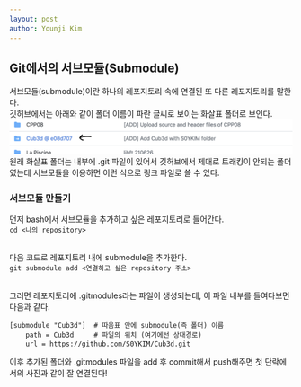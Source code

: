 ```yaml
---
layout: post
author: Younji Kim
---
```


## Git에서의 서브모듈(Submodule)

서브모듈(submodule)이란 하나의 레포지토리 속에 연결된 또 다른 레포지토리를 말한다. <br>
깃허브에서는 아래와 같이 폴더 이름이 파란 글씨로 보이는 화살표 폴더로 보인다. <br>
![](https://github.com/objectio/objectio.github.io/blob/main/_posts/images/Git_Submodule/Screen%20Shot%202022-09-27%20at%204.41.22%20PM.png?raw=true) <br>
원래 화살표 폴더는 내부에 .git 파일이 있어서 깃허브에서 제대로 트래킹이 안되는 폴더였는데 서브모듈을 이용하면 이런 식으로 링크 파일로 쓸 수 있다. <br>

### 서브모듈 만들기
먼저 bash에서 서브모듈을 추가하고 싶은 레포지토리로 들어간다. <br>
`cd <나의 repository>` <br><br>

다음 코드로 레포지토리 내에 submodule을 추가한다. <br>
`git submodule add <연결하고 싶은 repository 주소>` <br><br>

그러면 레포지토리에 .gitmodules라는 파일이 생성되는데, 이 파일 내부를 들여다보면 다음과 같다. <br>
```
[submodule "Cub3d"]  # 따옴표 안에 submodule(즉 폴더) 이름
	path = Cub3d     # 파일의 위치 (여기에선 상대경로)
	url = https://github.com/S0YKIM/Cub3d.git
```

이후 추가된 폴더와 .gitmodules 파일을 add 후 commit해서 push해주면 첫 단락에서의 사진과 같이 잘 연결된다!
